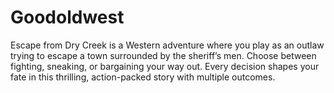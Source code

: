 # Goodoldwest
Escape from Dry Creek is a Western adventure where you play as an outlaw trying to escape a town surrounded by the sheriff’s men. Choose between fighting, sneaking, or bargaining your way out. Every decision shapes your fate in this thrilling, action-packed story with multiple outcomes.
